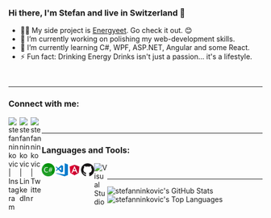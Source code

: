 ### Hi there, I'm Stefan and live in Switzerland 👋

- 👨‍💻 My side project is [Energyeet][energyeet]. Go check it out. 😊
- 🔭 I’m currently working on polishing my web-development skills.
- 🌱 I’m currently learning C#, WPF, ASP.NET, Angular and some React.
- ⚡ Fun fact: Drinking Energy Drinks isn't just a passion... it's a lifestyle.

<br>

---

### Connect with me:

[<img align="left" alt="stefanninkovic | Instagram" width="22px" src="https://cdn.jsdelivr.net/npm/simple-icons@3.0.1/icons/instagram.svg" />][instagram]
[<img align="left" alt="stefanninkovic | LinkedIn" width="22px" src="https://cdn.jsdelivr.net/npm/simple-icons@3.0.1/icons/linkedin.svg" />][linkedIn]
[<img align="left" alt="stefanninkovic | Twitter" width="22px" src="https://cdn.jsdelivr.net/npm/simple-icons@3.0.1/icons/twitter.svg" />][twitter]

<br>

---

### Languages and Tools:

[<img align="left" alt="C#" width="26px" src="https://raw.githubusercontent.com/github/explore/80688e429a7d4ef2fca1e82350fe8e3517d3494d/topics/csharp/csharp.png" />][csharp]
[<img align="left" alt="Visual Studio Code" width="26px" src="https://raw.githubusercontent.com/github/explore/80688e429a7d4ef2fca1e82350fe8e3517d3494d/topics/visual-studio-code/visual-studio-code.png" />][visualstudiocode]
[<img align="left" alt="Angular" width="26px" src="https://raw.githubusercontent.com/github/explore/80688e429a7d4ef2fca1e82350fe8e3517d3494d/topics/angular/angular.png" />][angular]
[<img align="left" alt="GitHub" width="26px" src="https://raw.githubusercontent.com/github/explore/78df643247d429f6cc873026c0622819ad797942/topics/github/github.png" />][github]
[<img align="left" alt="Visual Studio" width="26px" src="https://cdn.iconscout.com/icon/free/png-256/visual-studio-569577.png" />][visualstudio]

<br>

---

<img align="left" alt="stefanninkovic's GitHub Stats" src="https://github-readme-stats.vercel.app/api?username=stefanninkovic&show_icons=true&hide_border=true&count_private=true&hide=stars&title_color=#000000&include_all_commits=true" />

<img align="left" alt="stefanninkovic's Top Languages" src="https://github-readme-stats.vercel.app/api/top-langs/?username=stefanninkovic&hide_border=true" />

[energyeet]: https://energyeet.ch/
[instagram]: https://instagram.com/yee.stefan/
[linkedIn]: https://www.linkedin.com/in/stefan-ninkovic/
[twitter]: https://twitter.com/yee_stefan/
[csharp]: https://docs.microsoft.com/en-us/dotnet/csharp/
[visualstudiocode]: https://visualstudio.microsoft.com/de/
[angular]: https://angular.io/
[github]: https://github.com/
[visualstudio]: https://visualstudio.microsoft.com/de/
